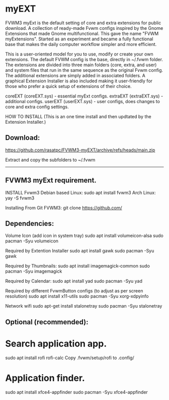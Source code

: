 # myEXT
FVWM3 myExt is the default setting of core and extra extensions for public download. A collection of ready-made Fvwm configs inspired by the Gnome Extensions that made Gnome multifunctional. This gave the name "FVWM myExtensions". Started as an experiment and became a fully functional base that makes the daily computer workflow simpler and more efficient.

This is a user-oriented model for you to use, modify or create your own extensions. The default FVWM config is the base, directly in ~/.fvwm folder. The extensions are divided into three main folders (core, extra, and user) and system files that run in the same sequence as the original Fvwm config. The additional extensions are simply added in associated folders. A graphical Extension Installer is also included making it user-friendly for those who prefer a quick setup of extensions of their choice.

coreEXT  (coreEXT.sys)	- essential myExt configs.
extraEXT (extraEXT.sys) - additional configs.
userEXT  (userEXT.sys)  - user configs, does changes to core and extra config settings.

HOW TO INSTALL
(This is an one time install and then updtated by the Extension Installer.)

## Download:
https://github.com/rasatpc/FVWM3-myEXT/archive/refs/heads/main.zip

Extract and copy the subfolders to ~/.fvwm

-------
## FVWM3 myExt requirement.

INSTALL Fvwm3
Debian based Linux:
sudo apt install fvwm3
Arch Linux:
yay -S fvwm3

Installing From Git FVWM3:
git clone https://github.com/

## Dependencies:

Volume Icon (add icon in system tray)
sudo apt install volumeicon-alsa
sudo pacman -Syu volumeicon

Required by Extention Installer
sudo apt install gawk
sudo pacman -Syu gawk

Required by Thumbnails:
sudo apt install imagemagick-common
sudo pacman -Syu imagemagick

Required by Calendar:
sudo apt install yad
sudo pacman -Syu yad

Required by different FvwmButton configs (to adjust as per screen resolution)
sudo apt install x11-utils
sudo pacman -Syu xorg-xdpyinfo

Network wifi
sudo apt-get install stalonetray
sudo pacman -Syu stalonetray

## Optional (recommended):

# Search application app.
sudo apt install rofi rofi-calc
Copy .fvwm/setup/rofi to .config/

# Application finder.
sudo apt install xfce4-appfinder
sudo pacman -Syu xfce4-appfinder
